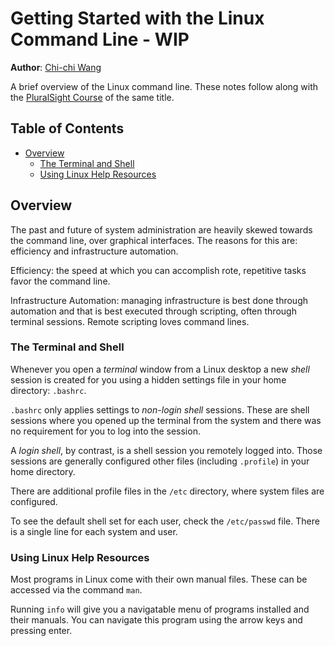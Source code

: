 # Getting Started with the Linux Command Line - WIP
**Author**: [Chi-chi Wang](https://github.com/chichiwang)

A brief overview of the Linux command line. These notes follow along with the [PluralSight Course](https://www.pluralsight.com/courses/getting-started-linux-command-line) of the same title.

## Table of Contents
* [Overview](#overview)
  * [The Terminal and Shell](#the-terminal-and-shell)
  * [Using Linux Help Resources](#using-linux-help-resources)

## Overview
The past and future of system administration are heavily skewed towards the command line, over graphical interfaces. The reasons for this are: efficiency and infrastructure automation.

Efficiency: the speed at which you can accomplish rote, repetitive tasks favor the command line.

Infrastructure Automation: managing infrastructure is best done through automation and that is best executed through scripting, often through terminal sessions. Remote scripting loves command lines.

### The Terminal and Shell
Whenever you open a *terminal* window from a Linux desktop a new *shell* session is created for you using a hidden settings file in your home directory: `.bashrc`.

`.bashrc` only applies settings to *non-login shell* sessions. These are shell sessions where you opened up the terminal from the system and there was no requirement for you to log into the session.

A *login shell*, by contrast, is a shell session you remotely logged into. Those sessions are generally configured other files (including `.profile`) in your home directory.

There are additional profile files in the `/etc` directory, where system files are configured.

To see the default shell set for each user, check the `/etc/passwd` file. There is a single line for each system and user.

### Using Linux Help Resources
Most programs in Linux come with their own manual files. These can be accessed via the command `man`.

Running `info` will give you a navigatable menu of programs installed and their manuals. You can navigate this program using the arrow keys and pressing enter.
